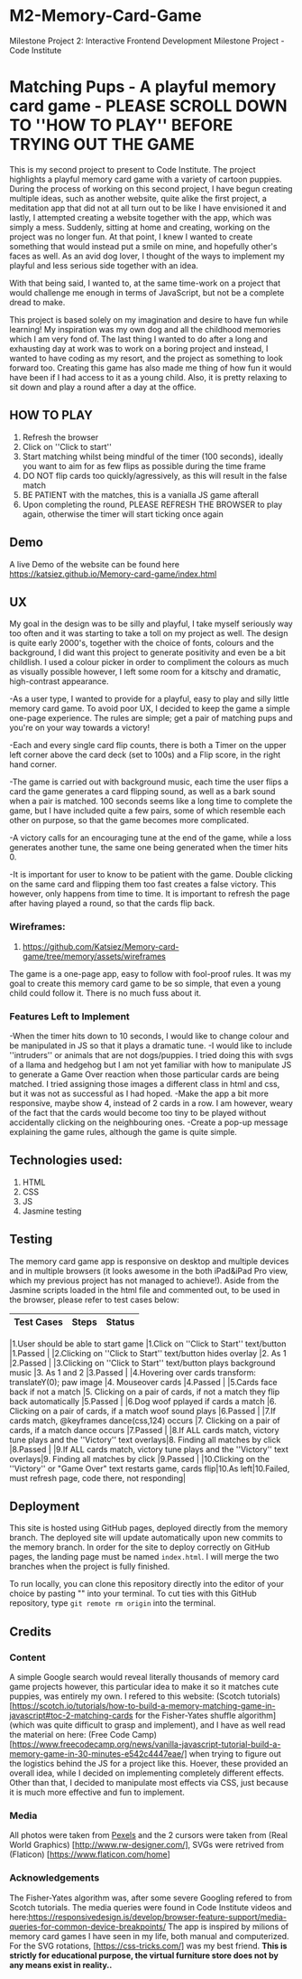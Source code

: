 # M2-Memory-Card-Game
Milestone Project 2: Interactive Frontend Development Milestone Project - Code Institute
# Matching Pups - A playful memory card game - PLEASE SCROLL DOWN TO ''HOW TO PLAY'' BEFORE TRYING OUT THE GAME

This is my second project to present to Code Institute. The project highlights a playful memory card game with a variety of cartoon puppies. During the process of working on this second project, I have begun creating multiple ideas, such as another website, quite alike the first project, a meditation app that did not at all turn out to be like I have envisioned it and lastly, I attempted creating a website together with the app, which was simply a mess. Suddenly, sitting at home and creating, working on the project was no longer fun. At that point, I knew I wanted to create something that would instead put a smile on mine, and hopefully other's faces as well. As an avid dog lover, I thought of the ways to implement my playful and less serious side together with an idea.

With that being said, I wanted to, at the same time-work on a project that would challenge me enough in terms of JavaScript, but not be a complete dread to make. 

This project is based solely on my imagination and desire to have fun while learning! My inspiration was my own dog and all the childhood memories which I am very fond of. The last thing I wanted to do after a long and exhausting day at work was to work on a boring project and instead, I wanted to have coding as my resort, and the project as something to look forward too. Creating this game has also made me thing of how fun it would have been if I had access to it as a young child. Also, it is pretty relaxing to sit down and play a round after a day at the office.

## HOW TO PLAY
1. Refresh the browser
2. Click on ''Click to start''
3. Start matching whilst being mindful of the timer (100 seconds), ideally you want to aim for as few flips as possible during the time frame
4. DO NOT flip cards too quickly/agressively, as this will result in the false match
5. BE PATIENT with the matches, this is a vanialla JS game afterall
6. Upon completing the round, PLEASE REFRESH THE BROWSER to play again, otherwise the timer will start ticking once again

## Demo
A live Demo of the website can be found here https://katsiez.github.io/Memory-card-game/index.html 

## UX
My goal in the design was to be silly and playful, I take myself seriously way too often and it was starting to take a toll on my project as well. The design is quite early 2000's, together with the choice of fonts, colours and the background, I did want this project to generate positivity and even be a bit childlish. I used a colour picker in order to compliment the colours as much as visually possible however, I left some room for a kitschy and dramatic, high-contrast appearance.

-As a user type, I wanted to provide for a playful, easy to play and silly little memory card game. To avoid poor UX, I decided to keep the game a simple one-page experience. The rules are simple; get a pair of matching pups and you're on your way towards a victory!

-Each and every single card flip counts, there is both a Timer on the upper left corner above the card deck (set to 100s) and a Flip score, in the right hand corner. 

-The game is carried out with background music, each time the user flips a card the game generates a card flipping sound, as well as a bark sound when a pair is matched. 100 seconds seems like a long time to complete the game, but I have included quite a few pairs, some of which resemble each other on purpose, so that the game becomes more complicated.

-A victory calls for an encouraging tune at the end of the game, while a loss generates another tune, the same one being generated when the timer hits 0.

-It is important for user to know to be patient with the game. Double clicking on the same card and flipping them too fast creates a false victory. This however, only happens from time to time. It is important to refresh the page after having played a round, so that the cards flip back. 

### Wireframes:

1. https://github.com/Katsiez/Memory-card-game/tree/memory/assets/wireframes 

The game is a one-page app, easy to follow with fool-proof rules. It was my goal to create this memory card game to be so simple, that even a young child could follow it. There is no much fuss about it.

### Features Left to Implement

-When the timer hits down to 10 seconds, I would like to change colour and be manipulated in JS so that it plays a dramatic tune.
-I would like to include ''intruders'' or animals that are not dogs/puppies. I tried doing this with svgs of a llama and hedgehog but I am not yet familiar with how to manipulate JS to generate a Game Over reaction when those particular cards are being matched. I tried assigning those images a different class in html and css, but it was not as successful as I had hoped. 
-Make the app a bit more responsive, maybe show 4, instead of 2 cards in a row. I am however, weary of the fact that the cards would become too tiny to be played without accidentally clicking on the neighbouring ones.
-Create a pop-up message explaining the game rules, although the game is quite simple.

## Technologies used:
1. HTML
2. CSS
3. JS
4. Jasmine testing

## Testing
The memory card game app is responsive on desktop and multiple devices and in multiple browsers (it looks awesome in the both iPad&iPad Pro view, which my previous project has not managed to achieve!). Aside from the Jasmine scripts loaded in the html file and commented out, to be used in the browser, please refer to test cases below:

|   Test Cases  |     Steps      |    Status   |
|---------------|:--------------:|------------:|

|1.User should be able to start game |1.Click on ''Click to Start'' text/button |1.Passed |
|2.Clicking on ''Click to Start'' text/button hides overlay |2. As 1   |2.Passed |
|3.Clicking on ''Click to Start'' text/button plays background music |3. As 1 and 2 |3.Passed |
|4.Hovering over cards transform: translateY(0); paw image |4. Mouseover cards |4.Passed |
|5.Cards face back if not a match |5. Clicking on a pair of cards, if not a match they flip back automatically |5.Passed |
|6.Dog woof pplayed if cards a match |6. Clicking on a pair of cards, if a match woof sound plays |6.Passed |
|7.If cards match, @keyframes dance(css,124) occurs |7. Clicking on a pair of cards, if a match dance occurs |7.Passed |
|8.If ALL cards match, victory tune plays and the ''Victory'' text overlays|8. Finding all matches by click |8.Passed |
|9.If ALL cards match, victory tune plays and the ''Victory'' text overlays|9. Finding all matches by click |9.Passed |
|10.Clicking on the ''Victory'' or "Game Over" text restarts game, cards flip|10.As left|10.Failed, must refresh page, code there, not responding|




## Deployment
This site is hosted using GitHub pages, deployed directly from the memory branch. The deployed site will update automatically upon new commits to the memory branch. In order for the site to deploy correctly on GitHub pages, the landing page must be named `index.html`. I will merge the two branches when the project is fully finished.

To run locally, you can clone this repository directly into the editor of your choice by pasting "" into your terminal. To cut ties with this GitHub repository, type `git remote rm origin` into the terminal.


## Credits

### Content
A simple Google search would reveal literally thousands of memory card game projects however, this particular idea to make it so it matches cute puppies, was entirely my own. I refered to this website: (Scotch tutorials) [https://scotch.io/tutorials/how-to-build-a-memory-matching-game-in-javascript#toc-2-matching-cards for the Fisher-Yates shuffle algorithm] (which was quite difficult to grasp and implement), and I have as well read the material on here: (Free Code Camp) [https://www.freecodecamp.org/news/vanilla-javascript-tutorial-build-a-memory-game-in-30-minutes-e542c4447eae/] when trying to figure out the logistics behind the JS for a project like this. Hoever, these provided an overall idea, while I decided on implementing completely different effects. Other than that, I decided to manipulate most effects via CSS, just because it is much more effective and fun to implement. 

### Media
All photos were taken from [Pexels](https://www.pexels.com/) and the 2 cursors were taken from (Real World Graphics) [http://www.rw-designer.com/], SVGs were retrived from (Flaticon) [https://www.flaticon.com/home]

### Acknowledgements
The Fisher-Yates algorithm was, after some severe Googling refered to from Scotch tutorials.
The media queries were found in Code Institute videos and here:https://responsivedesign.is/develop/browser-feature-support/media-queries-for-common-device-breakpoints/ 
The app is inspired by milions of memory card games I have seen in my life, both manual and computerized. 
For the SVG rotations, [https://css-tricks.com/] was my best friend. 
**This is strictly for educational purpose, the virtual furniture store does not by any means exist in reality..** 
